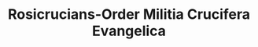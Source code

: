 ---
layout: repo
title: "Rosicrucians-Order Militia Crucifera Evangelica"
id: 13782
permalink: repos/13782/
---